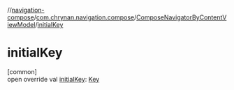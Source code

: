 //[navigation-compose](../../../index.md)/[com.chrynan.navigation.compose](../index.md)/[ComposeNavigatorByContentViewModel](index.md)/[initialKey](initial-key.md)

# initialKey

[common]\
open override val [initialKey](initial-key.md): [Key](index.md)
